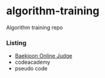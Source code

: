 # algorithm-training
Algorithm training repo

### Listing
- [Baekjoon Online Judge](https://www.acmicpc.net/user/kokospapa8)
- codeacademy
- pseudo code
